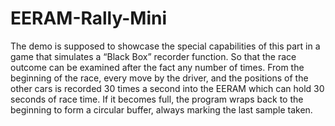 # EERAM-Rally-Mini
The demo is supposed to showcase the special capabilities of this part in a game that simulates a “Black Box” recorder function. So that the race outcome can be examined after the fact any number of times. From the beginning of the race, every move by the driver, and the positions of the other cars is recorded 30 times a second into the EERAM which can hold 30 seconds of race time. If it becomes full, the program wraps back to the beginning to form a circular buffer, always marking the last sample taken.
